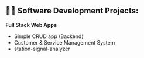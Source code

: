 <h2>👨‍💻 Software Development Projects:</h2>
<b>Full Stack Web Apps</b>

  - Simple CRUD app (Backend)
  - Customer & Service Management System
  - station-signal-analyzer
  


